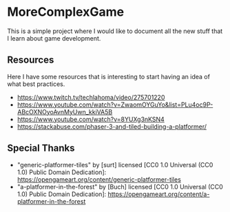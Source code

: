 # MoreComplexGame

This is a simple project where I would like to document all the new stuff that I learn about game development.

## Resources

Here I have some resources that is interesting to start having an idea of what best practices.

* https://www.twitch.tv/techlahoma/video/275701220 
* https://www.youtube.com/watch?v=ZwaomOYGuYo&list=PLu4oc9P-ABcOXNOyoAvnMyUwn_kkiVA5B
* https://www.youtube.com/watch?v=8YUXg3nKSN4 
* https://stackabuse.com/phaser-3-and-tiled-building-a-platformer/

## Special Thanks 

* "generic-platformer-tiles" by [surt] licensed [CC0 1.0 Universal (CC0 1.0) Public Domain Dedication]: https://opengameart.org/content/generic-platformer-tiles
* "a-platformer-in-the-forest" by [Buch] licensed [CC0 1.0 Universal (CC0 1.0) Public Domain Dedication]: https://opengameart.org/content/a-platformer-in-the-forest
